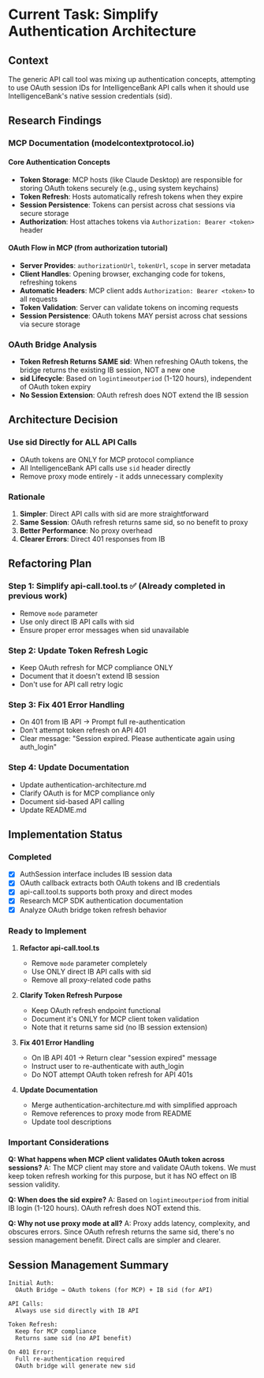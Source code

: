 # Current Task: Simplify Authentication Architecture

## Context
The generic API call tool was mixing up authentication concepts, attempting to use OAuth session IDs for IntelligenceBank API calls when it should use IntelligenceBank's native session credentials (sid).

## Research Findings

### MCP Documentation (modelcontextprotocol.io)

#### Core Authentication Concepts
- **Token Storage**: MCP hosts (like Claude Desktop) are responsible for storing OAuth tokens securely (e.g., using system keychains)
- **Token Refresh**: Hosts automatically refresh tokens when they expire
- **Session Persistence**: Tokens can persist across chat sessions via secure storage
- **Authorization**: Host attaches tokens via `Authorization: Bearer <token>` header

#### OAuth Flow in MCP (from authorization tutorial)
- **Server Provides**: `authorizationUrl`, `tokenUrl`, `scope` in server metadata
- **Client Handles**: Opening browser, exchanging code for tokens, refreshing tokens
- **Automatic Headers**: MCP client adds `Authorization: Bearer <token>` to all requests
- **Token Validation**: Server can validate tokens on incoming requests
- **Session Persistence**: OAuth tokens MAY persist across chat sessions via secure storage

### OAuth Bridge Analysis
- **Token Refresh Returns SAME sid**: When refreshing OAuth tokens, the bridge returns the existing IB session, NOT a new one
- **sid Lifecycle**: Based on `logintimeoutperiod` (1-120 hours), independent of OAuth token expiry
- **No Session Extension**: OAuth refresh does NOT extend the IB session

## Architecture Decision

### Use sid Directly for ALL API Calls
- OAuth tokens are ONLY for MCP protocol compliance
- All IntelligenceBank API calls use `sid` header directly
- Remove proxy mode entirely - it adds unnecessary complexity

### Rationale
1. **Simpler**: Direct API calls with sid are more straightforward
2. **Same Session**: OAuth refresh returns same sid, so no benefit to proxy
3. **Better Performance**: No proxy overhead
4. **Clearer Errors**: Direct 401 responses from IB

## Refactoring Plan

### Step 1: Simplify api-call.tool.ts ✅ (Already completed in previous work)
- Remove `mode` parameter 
- Use only direct IB API calls with sid
- Ensure proper error messages when sid unavailable

### Step 2: Update Token Refresh Logic
- Keep OAuth refresh for MCP compliance ONLY
- Document that it doesn't extend IB session
- Don't use for API call retry logic

### Step 3: Fix 401 Error Handling
- On 401 from IB API → Prompt full re-authentication
- Don't attempt token refresh on API 401
- Clear message: "Session expired. Please authenticate again using auth_login"

### Step 4: Update Documentation
- Update authentication-architecture.md
- Clarify OAuth is for MCP compliance only
- Document sid-based API calling
- Update README.md

## Implementation Status

### Completed
- [x] AuthSession interface includes IB session data
- [x] OAuth callback extracts both OAuth tokens and IB credentials
- [x] api-call.tool.ts supports both proxy and direct modes
- [x] Research MCP SDK authentication documentation
- [x] Analyze OAuth bridge token refresh behavior

### Ready to Implement
1. **Refactor api-call.tool.ts**
   - Remove `mode` parameter completely
   - Use ONLY direct IB API calls with sid
   - Remove all proxy-related code paths

2. **Clarify Token Refresh Purpose**
   - Keep OAuth refresh endpoint functional
   - Document it's ONLY for MCP client token validation
   - Note that it returns same sid (no IB session extension)

3. **Fix 401 Error Handling**
   - On IB API 401 → Return clear "session expired" message
   - Instruct user to re-authenticate with auth_login
   - Do NOT attempt OAuth token refresh for API 401s

4. **Update Documentation**
   - Merge authentication-architecture.md with simplified approach
   - Remove references to proxy mode from README
   - Update tool descriptions

### Important Considerations

**Q: What happens when MCP client validates OAuth token across sessions?**
A: The MCP client may store and validate OAuth tokens. We must keep token refresh working for this purpose, but it has NO effect on IB session validity.

**Q: When does the sid expire?**
A: Based on `logintimeoutperiod` from initial IB login (1-120 hours). OAuth refresh does NOT extend this.

**Q: Why not use proxy mode at all?**
A: Proxy adds latency, complexity, and obscures errors. Since OAuth refresh returns the same sid, there's no session management benefit. Direct calls are simpler and clearer.

## Session Management Summary

```
Initial Auth:
  OAuth Bridge → OAuth tokens (for MCP) + IB sid (for API)
  
API Calls:
  Always use sid directly with IB API
  
Token Refresh:
  Keep for MCP compliance
  Returns same sid (no API benefit)
  
On 401 Error:
  Full re-authentication required
  OAuth bridge will generate new sid